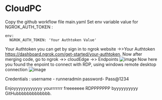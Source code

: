 # CloudPC
Copy the github workflow file main.yaml
Set env variable value for NGROK_AUTH_TOKEN :
```
env:
  NGROK_AUTH_TOKEN: 'Your Authtoken Value'
```
 Your Authtoken you can get by sign in to ngrok website ->>Your Authtoken https://dashboard.ngrok.com/get-started/your-authtoken.
Now after merging code, go to ngrok ->> cloudEdge ->> Endpoints ![image](https://github.com/Sangwaniya/CloudPC/assets/87386688/5ec8c0b3-4165-4ab5-824d-4ffef8bfedaa)
Now here you found the enpoint to connect with RDP, using windows remote desktop connection ![image](https://github.com/Sangwaniya/CloudPC/assets/87386688/a3a58dce-0b61-442c-ad7b-a47a213da4e4)

Credentials : 
username - runneradmin
password- Pass@1234

Enjoyyyyyyyyyyyy yourrrrrrr freeeeeee RDPPPPPPP byyyyyyyyyy GitHubbbbbbbbbbbbb.

 

